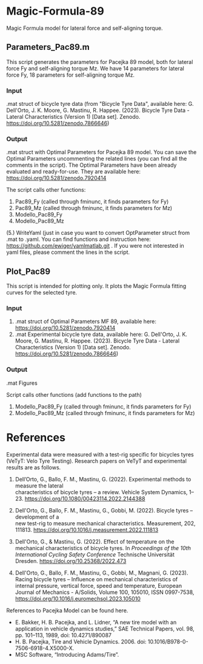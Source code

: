 # Magic-Formula-89
Magic Formula model for lateral force and self-aligning torque.

## Parameters_Pac89.m
This script generates the parameters for Pacejka 89 model, both for lateral force Fy and self-aligning torque Mz. We have 14 parameters for lateral force Fy, 18 parameters for self-aligning torque Mz.
### Input
.mat struct of bicycle tyre data (from "Bicycle Tyre Data", available here:
G. Dell'Orto, J. K. Moore, G. Mastinu, R. Happee. (2023). Bicycle Tyre Data - Lateral Characteristics (Version 1) [Data set]. Zenodo. https://doi.org/10.5281/zenodo.7866646)
### Output
.mat struct with Optimal Parameters for Pacejka 89 model. You can save the Optimal Parameters uncommenting the related lines (you can find all the comments in the script).
The Optimal Parameters have been already evaluated and ready-for-use. They are available here: https://doi.org/10.5281/zenodo.7920414

The script calls other functions:
1. Pac89_Fy (called through fminunc, it finds parameters for Fy)
2. Pac89_Mz (called through fminunc, it finds parameters for Mz)
3. Modello_Pac89_Fy
4. Modello_Pac89_Mz

(5.) WriteYaml (just in case you want to convert OptParameter struct from .mat to .yaml. You can find functions and instruction here: https://github.com/ewiger/yamlmatlab.git . If you were not interested in yaml files, please comment the lines in the script.

## Plot_Pac89
This script is intended for plotting only. It plots the Magic Formula fitting curves for the selected tyre. 

### Input 
1. .mat struct of Optimal Parameters MF 89, available here: https://doi.org/10.5281/zenodo.7920414   
2. .mat Experimental bicycle tyre data, available here: G. Dell'Orto, J. K. Moore, G. Mastinu, R. Happee. (2023). Bicycle Tyre Data - Lateral Characteristics (Version 1) [Data set]. Zenodo. https://doi.org/10.5281/zenodo.7866646)
### Output 
.mat Figures

Script calls other functions (add functions to the path)
1. Modello_Pac89_Fy (called through fminunc, it finds parameters for Fy)
2. Modello_Pac89_Mz (called through fminunc, it finds parameters for Mz)

# References
Experimental data were measured with a test-rig specific for bicycles tyres (VeTyT: Velo Tyre Testing). Research papers on VeTyT and experimental results are as follows.

1. Dell’Orto, G., Ballo, F. M., Mastinu, G. (2022). Experimental methods to measure the lateral 	
characteristics of bicycle tyres – a review. Vehicle System Dynamics, 1–23. 	https://doi.org/10.1080/00423114.2022.2144388

2. Dell'Orto, G., Ballo, F. M., Mastinu, G., Gobbi, M. (2022). Bicycle tyres – development of a 	
new test-rig to measure mechanical  characteristics. Measurement, 202, 111813. 	https://doi.org/10.1016/j.measurement.2022.111813

3. Dell'Orto, G., & Mastinu, G. (2022). Effect of temperature on the mechanical characteristics of bicycle tyres. In _Proceedings of the 10th International Cycling Safety Conference_ Technische Universität Dresden. https://doi.org/10.25368/2022.473

4. Dell'Orto, G., Ballo, F. M., Mastinu, G., Gobbi, M., Magnani, G. (2023). Racing bicycle tyres – Influence on mechanical characteristics of internal pressure, vertical force, speed and temperature, European Journal of Mechanics - A/Solids, Volume 100, 105010, ISSN 0997-7538, https://doi.org/10.1016/j.euromechsol.2023.105010

References to Pacejka Model can be found here.
- E. Bakker, H. B. Pacejka, and L. Lidner, “A new tire model with an application in vehicle dynamics studies,” SAE Technical Papers, vol. 98, pp. 101–113, 1989, doi: 10.4271/890087
- H. B. Pacejka, Tire and Vehicle Dynamics. 2006. doi: 10.1016/B978-0-7506-6918-4.X5000-X.
- MSC Software, “Introducing Adams/Tire”.
